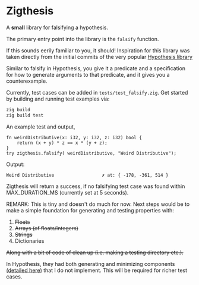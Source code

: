 # Zigthesis

A  **small** library for falsifying a hypothesis.

The primary entry point into the library is the `falsify` function.

If this sounds eerily familiar to you, it should! Inspiration for this library was 
taken directly from the initial commits of the very popular [Hypothesis library](https://github.com/HypothesisWorks/hypothesis) 

Similar to falsify in Hypothesis, you give it a predicate and a specification for how to generate arguments to
that predicate, and it gives you a counterexample.

Currently, test cases can be added in `tests/test_falsify.zig`. Get started by building and running test examples via:

```bash
zig build
zig build test
```

An example test and output, 

```zig
fn weirdDistributive(x: i32, y: i32, z: i32) bool {
    return (x + y) * z == x * (y + z);
}
try zigthesis.falsify( weirdDistributive, "Weird Distributive");
```

Output:
```
Weird Distributive                  ✗ at: { -178, -361, 514 }
```

Zigthesis will return a success, if no falsifying test case was found within MAX_DURATION_MS (currently set at 5 seconds).


REMARK: This is tiny and doesn't do much for now. Next steps would be to make a simple foundation for generating and testing properties with:
1. ~~Floats~~
2. ~~Arrays (of floats/integers)~~
3. ~~Strings~~
4. Dictionaries 

~~Along with a bit of code of clean up (i.e. making a testing directory etc.).~~

In Hypothesis, they had both generating and minimizing components [(detailed here)](https://github.com/HypothesisWorks/hypothesis/blob/94037edcf6f5256214a8b39e266cc9452e34704c/README.rest)
that I do not implement. This will be required for richer test cases.

